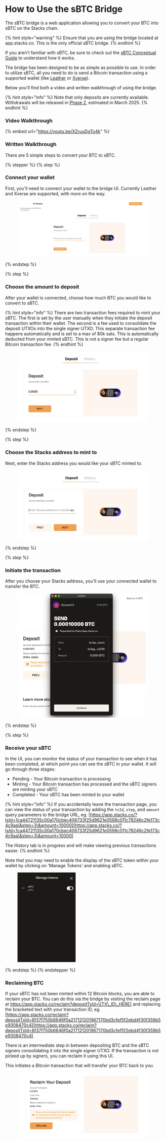 # How to Use the sBTC Bridge

The sBTC bridge is a web application allowing you to convert your BTC into sBTC on the Stacks chain.

{% hint style="warning" %}
Ensure that you are using the bridge located at app.stacks.co. This is the only official sBTC bridge.
{% endhint %}

If you aren't familiar with sBTC, be sure to check out the [sBTC Conceptual Guide](../../concepts/sbtc/) to understand how it works.

The bridge has been designed to be as simple as possible to use. In order to utilize sBTC, all you need to do is send a Bitcoin transaction using a supported wallet (like [Leather](https://leather.io/) or [Xverse](https://www.xverse.app/)).

Below you'll find both a video and written walkthrough of using the bridge.

{% hint style="info" %}
Note that only deposits are currently available. Withdrawals will be released in [Phase 2](https://bitcoinl2labs.com/sbtc-rollout), estimated in March 2025.&#x20;
{% endhint %}

### Video Walkthrough



{% embed url="https://youtu.be/XZruuDgTo4k" %}

### Written Walkthrough

There are 5 simple steps to convert your BTC to sBTC.

{% stepper %}
{% step %}
### Connect your wallet

First, you'll need to connect your wallet to the bridge UI. Currently Leather and Xverse are supported, with more on the way.

<figure><img src="../../.gitbook/assets/image (1).png" alt=""><figcaption></figcaption></figure>
{% endstep %}

{% step %}
### Choose the amount to deposit

After your wallet is connected, choose how much BTC you would like to convert to sBTC.

{% hint style="info" %}
There are two transaction fees required to mint your sBTC. The first is set by the user manually when they initiate the deposit transaction within their wallet. The second is a fee used to consolidate the deposit UTXOs into the single signer UTXO. This separate transaction fee happens automatically and is set to a max of 80k sats. This is automatically deducted from your minted sBTC. This is not a signer fee but a regular Bitcoin transaction fee.
{% endhint %}



<figure><img src="../../.gitbook/assets/image (1) (1).png" alt=""><figcaption></figcaption></figure>
{% endstep %}

{% step %}
### Choose the Stacks address to mint to

Next, enter the Stacks address you would like your sBTC minted to.

<figure><img src="../../.gitbook/assets/image (2).png" alt=""><figcaption></figcaption></figure>
{% endstep %}

{% step %}
### Initiate the transaction

After you choose your Stacks address, you'll use your connected wallet to transfer the BTC.

<figure><img src="../../.gitbook/assets/image (3).png" alt=""><figcaption></figcaption></figure>
{% endstep %}

{% step %}
### Receive your sBTC

In the UI, you can monitor the status of your transaction to see when it has been completed, at which point you can see the sBTC in your wallet. It will go through three stages:

* Pending - Your Bitcoin transaction is processing
* Minting - Your Bitcoin transaction has processed and the sBTC signers are minting your sBTC
* Completed - Your sBTC has been minted to your wallet

{% hint style="info" %}
If you accidentally leave the transaction page, you can view the status of your transaction by adding the `txId`, `step`, and `amount` query parameters to the bridge URL, eg. [https://app.stacks.co/?txId=1ca44721135c00a170cbec406733f25d9621e0598c011c78246c2fe173c4c9aa\&step=3\&amount=10000](https://app.stacks.co/?txId=1ca44721135c00a170cbec406733f25d9621e0598c011c78246c2fe173c4c9aa\&step=3\&amount=10000)

The History tab is in progress and will make viewing previous transactions easier.
{% endhint %}

Note that you may need to enable the display of the sBTC token within your wallet by clicking on 'Manage Tokens' and enabling sBTC.

<div align="left"><figure><img src="../../.gitbook/assets/image (21).png" alt="" width="188"><figcaption></figcaption></figure></div>
{% endstep %}
{% endstepper %}

### Reclaiming BTC

If your sBTC has not been minted within 12 Bitcoin blocks, you are able to reclaim your BTC. You can do this via the bridge by visiting the reclaim page at https://app.stacks.co/reclaim?depositTxId=\[TX\_ID\_HERE] and replacing the bracketed text with your transaction ID, eg. [https://app.stacks.co/reclaim?depositTxId=8f37f750b6646f0a217121201967170bd3cfef5f2ebd4f30f359b5e9308470c4](https://app.stacks.co/reclaim?depositTxId=8f37f750b6646f0a217121201967170bd3cfef5f2ebd4f30f359b5e9308470c4)

There is an intermediate step in between depositing BTC and the sBTC signers consolidating it into the single signer UTXO. If the transaction is not picked up by signers, you can reclaim it using this UI.

This initiates a Bitcoin transaction that will transfer your BTC back to you.

<figure><img src="../../.gitbook/assets/image (23).png" alt=""><figcaption></figcaption></figure>
